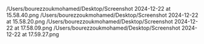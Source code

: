 /Users/bourezzoukmohamed/Desktop/Screenshot 2024-12-22 at 15.58.40.png /Users/bourezzoukmohamed/Desktop/Screenshot 2024-12-22 at 15.58.20.png /Users/bourezzoukmohamed/Desktop/Screenshot 2024-12-22 at 17.58.09.png /Users/bourezzoukmohamed/Desktop/Screenshot 2024-12-22 at 17.59.27.png